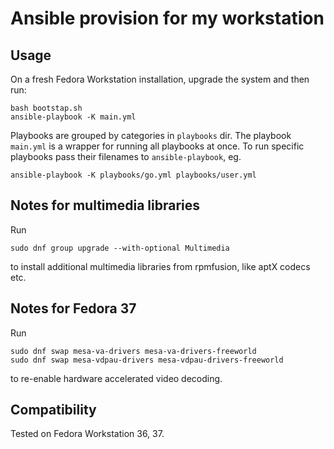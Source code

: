 # Ansible provision for my workstation

## Usage

On a fresh Fedora Workstation installation, upgrade the system and then run:

```
bash bootstap.sh
ansible-playbook -K main.yml
```

Playbooks are grouped by categories in `playbooks` dir. The playbook `main.yml` is a wrapper for running all playbooks at once. To run specific playbooks pass their filenames to `ansible-playbook`, eg.

```
ansible-playbook -K playbooks/go.yml playbooks/user.yml
```

## Notes for multimedia libraries

Run

```
sudo dnf group upgrade --with-optional Multimedia
```

to install additional multimedia libraries from rpmfusion, like aptX codecs etc.

## Notes for Fedora 37

Run

```
sudo dnf swap mesa-va-drivers mesa-va-drivers-freeworld
sudo dnf swap mesa-vdpau-drivers mesa-vdpau-drivers-freeworld
```

to re-enable hardware accelerated video decoding.

## Compatibility

Tested on Fedora Workstation 36, 37.
